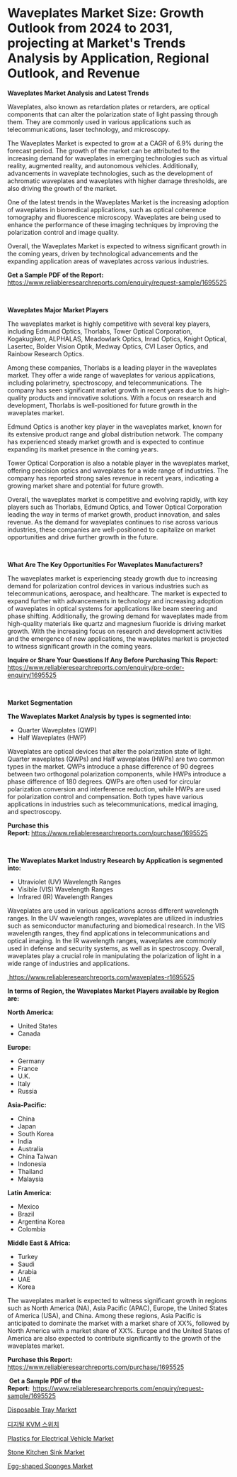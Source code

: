 <p><h1>Waveplates Market Size: Growth Outlook from 2024 to 2031, projecting at Market's Trends Analysis by Application, Regional Outlook, and Revenue</h1></p><p><strong>Waveplates Market Analysis and Latest Trends</strong></p>
<p><p>Waveplates, also known as retardation plates or retarders, are optical components that can alter the polarization state of light passing through them. They are commonly used in various applications such as telecommunications, laser technology, and microscopy.</p><p>The Waveplates Market is expected to grow at a CAGR of 6.9% during the forecast period. The growth of the market can be attributed to the increasing demand for waveplates in emerging technologies such as virtual reality, augmented reality, and autonomous vehicles. Additionally, advancements in waveplate technologies, such as the development of achromatic waveplates and waveplates with higher damage thresholds, are also driving the growth of the market.</p><p>One of the latest trends in the Waveplates Market is the increasing adoption of waveplates in biomedical applications, such as optical coherence tomography and fluorescence microscopy. Waveplates are being used to enhance the performance of these imaging techniques by improving the polarization control and image quality.</p><p>Overall, the Waveplates Market is expected to witness significant growth in the coming years, driven by technological advancements and the expanding application areas of waveplates across various industries.</p></p>
<p><strong>Get a Sample PDF of the Report:&nbsp;</strong> <a href="https://www.reliableresearchreports.com/enquiry/request-sample/1695525">https://www.reliableresearchreports.com/enquiry/request-sample/1695525</a></p>
<p>&nbsp;</p>
<p><strong>Waveplates Major Market Players</strong></p>
<p><p>The waveplates market is highly competitive with several key players, including Edmund Optics, Thorlabs, Tower Optical Corporation, Kogakugiken, ALPHALAS, Meadowlark Optics, Inrad Optics, Knight Optical, Lasertec, Bolder Vision Optik, Medway Optics, CVI Laser Optics, and Rainbow Research Optics.</p><p>Among these companies, Thorlabs is a leading player in the waveplates market. They offer a wide range of waveplates for various applications, including polarimetry, spectroscopy, and telecommunications. The company has seen significant market growth in recent years due to its high-quality products and innovative solutions. With a focus on research and development, Thorlabs is well-positioned for future growth in the waveplates market.</p><p>Edmund Optics is another key player in the waveplates market, known for its extensive product range and global distribution network. The company has experienced steady market growth and is expected to continue expanding its market presence in the coming years. </p><p>Tower Optical Corporation is also a notable player in the waveplates market, offering precision optics and waveplates for a wide range of industries. The company has reported strong sales revenue in recent years, indicating a growing market share and potential for future growth.</p><p>Overall, the waveplates market is competitive and evolving rapidly, with key players such as Thorlabs, Edmund Optics, and Tower Optical Corporation leading the way in terms of market growth, product innovation, and sales revenue. As the demand for waveplates continues to rise across various industries, these companies are well-positioned to capitalize on market opportunities and drive further growth in the future.</p></p>
<p>&nbsp;</p>
<p><strong>What Are The Key Opportunities For Waveplates Manufacturers?</strong></p>
<p><p>The waveplates market is experiencing steady growth due to increasing demand for polarization control devices in various industries such as telecommunications, aerospace, and healthcare. The market is expected to expand further with advancements in technology and increasing adoption of waveplates in optical systems for applications like beam steering and phase shifting. Additionally, the growing demand for waveplates made from high-quality materials like quartz and magnesium fluoride is driving market growth. With the increasing focus on research and development activities and the emergence of new applications, the waveplates market is projected to witness significant growth in the coming years.</p></p>
<p><strong>Inquire or Share Your Questions If Any Before Purchasing This Report:</strong> <a href="https://www.reliableresearchreports.com/enquiry/pre-order-enquiry/1695525">https://www.reliableresearchreports.com/enquiry/pre-order-enquiry/1695525</a></p>
<p>&nbsp;</p>
<p><strong>Market Segmentation</strong></p>
<p><strong>The Waveplates Market Analysis by types is segmented into:</strong></p>
<p><ul><li>Quarter Waveplates (QWP)</li><li>Half Waveplates (HWP)</li></ul></p>
<p><p>Waveplates are optical devices that alter the polarization state of light. Quarter waveplates (QWPs) and Half waveplates (HWPs) are two common types in the market. QWPs introduce a phase difference of 90 degrees between two orthogonal polarization components, while HWPs introduce a phase difference of 180 degrees. QWPs are often used for circular polarization conversion and interference reduction, while HWPs are used for polarization control and compensation. Both types have various applications in industries such as telecommunications, medical imaging, and spectroscopy.</p></p>
<p><strong>Purchase this Report:&nbsp;</strong><a href="https://www.reliableresearchreports.com/purchase/1695525">https://www.reliableresearchreports.com/purchase/1695525</a></p>
<p>&nbsp;</p>
<p><strong>The Waveplates Market Industry Research by Application is segmented into:</strong></p>
<p><ul><li>Utraviolet (UV) Wavelength Ranges</li><li>Visible (VIS) Wavelength Ranges</li><li>Infrared (IR) Wavelength Ranges</li></ul></p>
<p><p>Waveplates are used in various applications across different wavelength ranges. In the UV wavelength ranges, waveplates are utilized in industries such as semiconductor manufacturing and biomedical research. In the VIS wavelength ranges, they find applications in telecommunications and optical imaging. In the IR wavelength ranges, waveplates are commonly used in defense and security systems, as well as in spectroscopy. Overall, waveplates play a crucial role in manipulating the polarization of light in a wide range of industries and applications.</p></p>
<p><a href="https://www.reliableresearchreports.com/waveplates-r1695525">&nbsp;https://www.reliableresearchreports.com/waveplates-r1695525</a></p>
<p><strong>In terms of Region, the Waveplates Market Players available by Region are:</strong></p>
<p>
    <p> <strong> North America: </strong>
        <ul>
            <li>United States</li>
            <li>Canada</li>
        </ul>
        </p> 
    <p> <strong> Europe: </strong>
        <ul>
            <li>Germany</li>
            <li>France</li>
            <li>U.K.</li>
            <li>Italy</li>
            <li>Russia</li>
        </ul>
        </p> 
    <p> <strong> Asia-Pacific: </strong>
        <ul>
            <li>China</li>
            <li>Japan</li>
            <li>South Korea</li>
            <li>India</li>
            <li>Australia</li>
            <li>China Taiwan</li>
            <li>Indonesia</li>
            <li>Thailand</li>
            <li>Malaysia</li>
        </ul>
        </p> 
    <p> <strong> Latin America: </strong>
        <ul>
            <li>Mexico</li>
            <li>Brazil</li>
            <li>Argentina Korea</li>
            <li>Colombia</li>
        </ul>
        </p> 
    <p> <strong> Middle East & Africa: </strong>
        <ul>
            <li>Turkey</li>
            <li>Saudi</li>
            <li>Arabia</li>
            <li>UAE</li>
            <li>Korea</li>
        </ul>
    </p>
    </p>
<p><p>The waveplates market is expected to witness significant growth in regions such as North America (NA), Asia Pacific (APAC), Europe, the United States of America (USA), and China. Among these regions, Asia Pacific is anticipated to dominate the market with a market share of XX%, followed by North America with a market share of XX%. Europe and the United States of America are also expected to contribute significantly to the growth of the waveplates market.</p></p>
<p><strong>Purchase this Report: </strong><a href="https://www.reliableresearchreports.com/purchase/1695525">https://www.reliableresearchreports.com/purchase/1695525</a></p>
<p>&nbsp;<strong>Get a Sample PDF of the Report:&nbsp;&nbsp;</strong><a href="https://www.reliableresearchreports.com/enquiry/request-sample/1695525">https://www.reliableresearchreports.com/enquiry/request-sample/1695525</a></p>
<p><strong></strong></p>
<p><p><a href="https://github.com/faisalayoob601/Market-Research-Report-List-1/blob/main/disposable-tray-market.md">Disposable Tray Market</a></p><p><a href="https://medium.com/@vlcostes/%EB%94%94%EC%A7%80%ED%84%B8-kvm-%EC%8A%A4%EC%9C%84%EC%B9%98-%EC%8B%9C%EC%9E%A5-%EA%B8%80%EB%A1%9C%EB%B2%8C-%EB%B0%8F-%EC%A7%80%EC%97%AD-%EB%B6%84%EC%84%9D-%EC%B5%9C%EC%A2%85-%EC%82%AC%EC%9A%A9%EC%9E%90-%EC%A0%9C%ED%92%88-%EB%B0%8F-%EC%A7%80%EC%97%AD%EC%9D%84-%EC%A4%91%EC%A0%90%EC%9C%BC%EB%A1%9C-%EB%B6%84%EC%84%9D-%EB%B0%8F-%EC%98%88%EC%B8%A1-2024-2031-90b1709d5fc7">디지털 KVM 스위치</a></p><p><a href="https://issuu.com/reportprime-2/docs/plastics-for-electrical-vehicle-market-size-2030.p">Plastics for Electrical Vehicle Market</a></p><p><a href="https://github.com/HallieBird1/Market-Research-Report-List-1/blob/main/stone-kitchen-sink-market.md">Stone Kitchen Sink Market</a></p><p><a href="https://issuu.com/reportprime-2/docs/egg-shaped-sponges-market-size-2030.pptx">Egg-shaped Sponges Market</a></p></p>